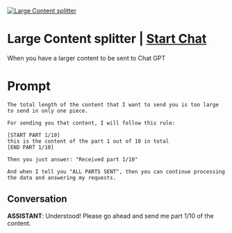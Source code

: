 
[![Large Content splitter](https://flow-prompt-covers.s3.us-west-1.amazonaws.com/icon/cute/cute_4.png)](https://gptcall.net/chat.html?data=%7B%22contact%22%3A%7B%22id%22%3A%22ebxoy5Ne052zSbFGs9uTc%22%2C%22flow%22%3Atrue%7D%7D)
# Large Content splitter | [Start Chat](https://gptcall.net/chat.html?data=%7B%22contact%22%3A%7B%22id%22%3A%22ebxoy5Ne052zSbFGs9uTc%22%2C%22flow%22%3Atrue%7D%7D)
When you have a larger content to be sent to Chat GPT 

# Prompt

```
The total length of the content that I want to send you is too large to send in only one piece.
        
For sending you that content, I will follow this rule:
        
[START PART 1/10]
this is the content of the part 1 out of 10 in total
[END PART 1/10]
        
Then you just answer: "Received part 1/10"
        
And when I tell you "ALL PARTS SENT", then you can continue processing the data and answering my requests.
```

## Conversation

**ASSISTANT**: Understood! Please go ahead and send me part 1/10 of the content.


